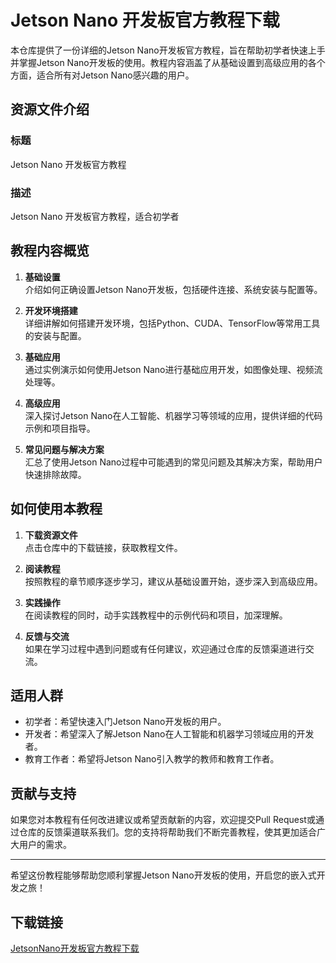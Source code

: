 # Jetson Nano 开发板官方教程下载

本仓库提供了一份详细的Jetson Nano开发板官方教程，旨在帮助初学者快速上手并掌握Jetson Nano开发板的使用。教程内容涵盖了从基础设置到高级应用的各个方面，适合所有对Jetson Nano感兴趣的用户。

## 资源文件介绍

### 标题
Jetson Nano 开发板官方教程

### 描述
Jetson Nano 开发板官方教程，适合初学者

## 教程内容概览

1. **基础设置**  
   介绍如何正确设置Jetson Nano开发板，包括硬件连接、系统安装与配置等。

2. **开发环境搭建**  
   详细讲解如何搭建开发环境，包括Python、CUDA、TensorFlow等常用工具的安装与配置。

3. **基础应用**  
   通过实例演示如何使用Jetson Nano进行基础应用开发，如图像处理、视频流处理等。

4. **高级应用**  
   深入探讨Jetson Nano在人工智能、机器学习等领域的应用，提供详细的代码示例和项目指导。

5. **常见问题与解决方案**  
   汇总了使用Jetson Nano过程中可能遇到的常见问题及其解决方案，帮助用户快速排除故障。

## 如何使用本教程

1. **下载资源文件**  
   点击仓库中的下载链接，获取教程文件。

2. **阅读教程**  
   按照教程的章节顺序逐步学习，建议从基础设置开始，逐步深入到高级应用。

3. **实践操作**  
   在阅读教程的同时，动手实践教程中的示例代码和项目，加深理解。

4. **反馈与交流**  
   如果在学习过程中遇到问题或有任何建议，欢迎通过仓库的反馈渠道进行交流。

## 适用人群

- 初学者：希望快速入门Jetson Nano开发板的用户。
- 开发者：希望深入了解Jetson Nano在人工智能和机器学习领域应用的开发者。
- 教育工作者：希望将Jetson Nano引入教学的教师和教育工作者。

## 贡献与支持

如果您对本教程有任何改进建议或希望贡献新的内容，欢迎提交Pull Request或通过仓库的反馈渠道联系我们。您的支持将帮助我们不断完善教程，使其更加适合广大用户的需求。

---

希望这份教程能够帮助您顺利掌握Jetson Nano开发板的使用，开启您的嵌入式开发之旅！

## 下载链接

[JetsonNano开发板官方教程下载](https://pan.quark.cn/s/ee7e6c20effe)